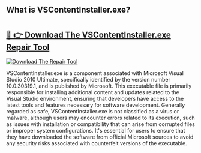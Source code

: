 ## What is VSContentInstaller.exe? 

# <h2><a href="https://exedetect.com/download.php?VSContentInstaller.exe">🔗 👉 Download The VSContentInstaller.exe Repair Tool</a></h2>

[![Download The Repair Tool](https://exedetect.com/download-button.jpg)](https://exedetect.com/download.php?VSContentInstaller.exe)

VSContentInstaller.exe is a component associated with Microsoft Visual Studio 2010 Ultimate, specifically identified by the version number 10.0.30319.1, and is published by Microsoft. This executable file is primarily responsible for installing additional content and updates related to the Visual Studio environment, ensuring that developers have access to the latest tools and features necessary for software development. Generally regarded as safe, VSContentInstaller.exe is not classified as a virus or malware, although users may encounter errors related to its execution, such as issues with installation or compatibility that can arise from corrupted files or improper system configurations. It's essential for users to ensure that they have downloaded the software from official Microsoft sources to avoid any security risks associated with counterfeit versions of the executable.